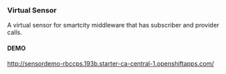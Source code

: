 ### Virtual Sensor
A virtual sensor for smartcity middleware that has subscriber and provider calls.

#### DEMO
http://sensordemo-rbccps.193b.starter-ca-central-1.openshiftapps.com/
